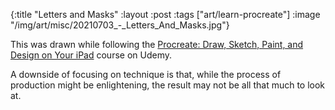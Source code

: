 {:title "Letters and Masks"
 :layout :post
 :tags ["art/learn-procreate"]
 :image "/img/art/misc/20210703_-_Letters_And_Masks.jpg"}

This was drawn while following the [Procreate: Draw, Sketch, Paint, and Design
on Your iPad][udemy] course on Udemy.

A downside of focusing on technique is that, while the process of production
might be enlightening, the result may not be all that much to look at.

[udemy]: https://www.udemy.com/course/procreate-draw-sketch-paint-and-design-on-your-ipad/
